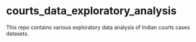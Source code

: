 # courts_data_exploratory_analysis
This repo contains various exploratory data analysis of Indian courts cases datasets.
